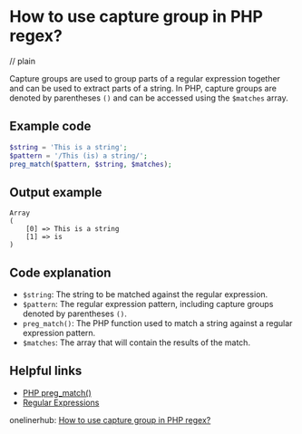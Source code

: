 # How to use capture group in PHP regex?
// plain

Capture groups are used to group parts of a regular expression together and can be used to extract parts of a string. In PHP, capture groups are denoted by parentheses `()` and can be accessed using the `$matches` array.

## Example code

```php
$string = 'This is a string';
$pattern = '/This (is) a string/';
preg_match($pattern, $string, $matches);
```

## Output example

```
Array
(
    [0] => This is a string
    [1] => is
)
```

## Code explanation

- `$string`: The string to be matched against the regular expression.
- `$pattern`: The regular expression pattern, including capture groups denoted by parentheses `()`.
- `preg_match()`: The PHP function used to match a string against a regular expression pattern.
- `$matches`: The array that will contain the results of the match.

## Helpful links
- [PHP preg_match()](https://www.php.net/manual/en/function.preg-match.php)
- [Regular Expressions](https://www.regular-expressions.info/)

onelinerhub: [How to use capture group in PHP regex?](https://onelinerhub.com/php-regex/how-to-use-capture-group-in-php-regex)